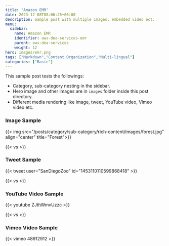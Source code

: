 ```yaml
---
title: "Amazon EMR"
date: 2023-12-08T08:06:25+06:00
description: Sample post with multiple images, embedded video ect.
menu:
  sidebar:
    name: Amazon EMR
    identifier: aws-dea-services-emr
    parent: aws-dea-services
    weight: 12
hero: images/emr.png
tags: ["Markdown","Content Organization","Multi-lingual"]
categories: ["Basic"]
---
```


This sample post tests the followings:

- Category, sub-category nesting in the sidebar.
- Hero image and other images are in `images` folder inside this post directory.
- Different media rendering like image, tweet, YouTube video, Vimeo video etc.

### Image Sample

{{< img src="/posts/category/sub-category/rich-content/images/forest.jpg" align="center" title="Forest">}}

{{< vs >}}

### Tweet Sample

{{< tweet user="SanDiegoZoo" id="1453110110599868418" >}}

{{< vs >}}

### YouTube Video Sample

{{< youtube ZJthWmvUzzc >}}

{{< vs >}}

### Vimeo Video Sample

{{< vimeo 48912912 >}}
